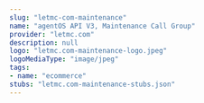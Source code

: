 ```yaml
---
slug: "letmc-com-maintenance"
name: "agentOS API V3, Maintenance Call Group"
provider: "letmc.com"
description: null
logo: "letmc.com-maintenance-logo.jpeg"
logoMediaType: "image/jpeg"
tags:
- name: "ecommerce"
stubs: "letmc.com-maintenance-stubs.json"
---
```

